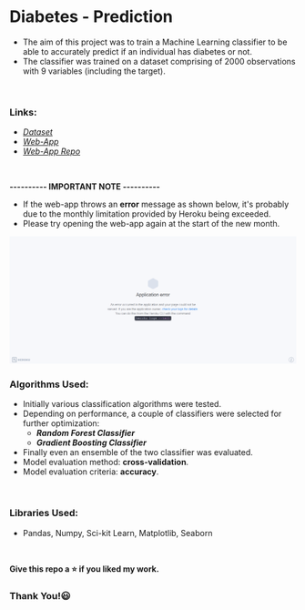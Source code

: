 # Diabetes - Prediction

* The aim of this project was to train a Machine Learning classifier to be able to accurately predict if an individual has diabetes or not.
* The classifier was trained on a dataset comprising of 2000 observations with 9 variables (including the target). 

<br />

### Links:
* [*Dataset*](https://www.kaggle.com/johndasilva/diabetes)
* [*Web-App*](https://ml-diabetes-predictor.herokuapp.com)
* [*Web-App Repo*](https://github.com/MisbahullahSheriff/Diabetes-Predictor-Deployment) 

<br />

**---------- IMPORTANT NOTE ----------**
* If the web-app throws an **error** message as shown below, it's probably due to the monthly limitation provided by Heroku being exceeded.
* Please try opening the web-app again at the start of the new month.
<img src="readme_resources/heroku-app-error.png">

<br />

### Algorithms Used:
* Initially various classification algorithms were tested.
* Depending on performance, a couple of classifiers were selected for further optimization:
  * _**Random Forest Classifier**_
  * _**Gradient Boosting Classifier**_
* Finally even an ensemble of the two classifier was evaluated.
* Model evaluation method: **cross-validation**.
* Model evaluation criteria: **accuracy**.

<br />

### Libraries Used:
* Pandas, Numpy, Sci-kit Learn, Matplotlib, Seaborn

<br />

**Give this repo a :star: if you liked my work.**

### Thank You!:smiley:









